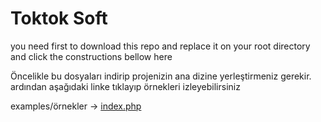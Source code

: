 <h1>Toktok Soft</h1>
<p>you need first to download this repo and replace it on your root directory and click the constructions bellow here</p>
<p>Öncelikle bu dosyaları indirip projenizin ana dizine yerleştirmeniz gerekir. ardından aşağıdaki linke tıklayıp örnekleri izleyebilirsiniz</p>

examples/örnekler -> <a href="https://github.com/fatih4242/toktok/blob/master/index.php">index.php</a>

